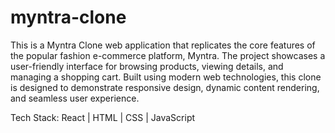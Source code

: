 # myntra-clone
This is a Myntra Clone web application that replicates the core features of the popular fashion e-commerce platform, Myntra. The project showcases a user-friendly interface for browsing products, viewing details, and managing a shopping cart. Built using modern web technologies, this clone is designed to demonstrate responsive design, dynamic content rendering, and seamless user experience.

Tech Stack: React | HTML | CSS | JavaScript 

